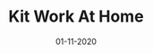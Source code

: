 ---
layout: project
title: 'Kit Work At Home'
caption: Là on introduit le projet de Barracuda.
description: >
  
date: '01-11-2020'
image: 
  path: /assets/img/projects/cover-kit-work-at-home-linkedIn-e-pay-space-11-2020-2.jpg
  srcset: 
    1920w: /assets/img/projects/cover-kit-work-at-home-linkedIn-e-pay-space-11-2020-2.jpg
    960w:  /assets/img/projects/cover-kit-work-at-home-linkedIn-e-pay-space-11-2020-2.jpg
    480w:  /assets/img/projects/cover-kit-work-at-home-linkedIn-e-pay-space-11-2020-2.jpg

links:
  - title: Voir la page LinkedIn d'E-Pay Space
    url: https://www.linkedin.com/company/epayspace/
sitemap: false

---